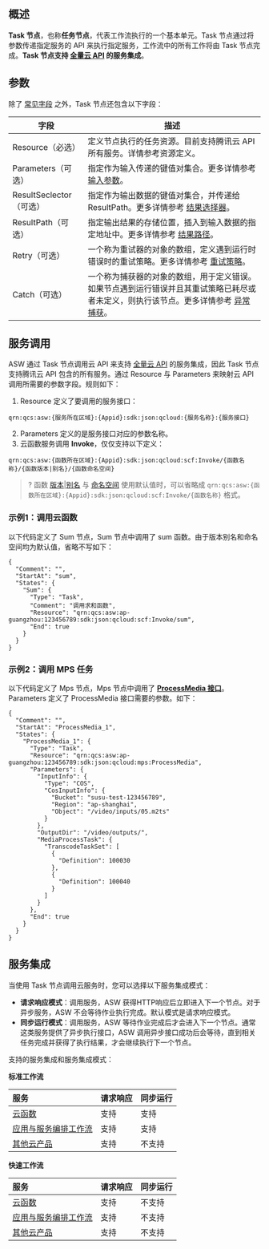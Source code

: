 
## 概述

**Task 节点**，也称**任务节点**，代表工作流执行的一个基本单元。Task 节点通过将参数传递指定服务的 API 来执行指定服务，工作流中的所有工作将由 Task 节点完成。**Task 节点支持 [全量云 API](https://cloud.tencent.com/api/list) 的服务集成**。

## 参数

除了 [常见字段](https://cloud.tencent.com/document/product/1272/51544#step3) 之外，Task 节点还包含以下字段：

| 字段                    | 描述                                                         |
| ----------------------- | ------------------------------------------------------------ |
| Resource（必选）        | 定义节点执行的任务资源。目前支持腾讯云 API 所有服务。详情参考资源定义。 |
| Parameters（可选）      | 指定作为输入传递的键值对集合。更多详情参考 [输入参数](https://cloud.tencent.com/document/product/1272/55657#Parameters)。    |
| ResultSeclector（可选） | 指定作为输出数据的键值对集合，并传递给 ResultPath。更多详情参考 [结果选择器](https://cloud.tencent.com/document/product/1272/55657#ResultSelector)。 |
| ResultPath（可选）      | 指定输出结果的存储位置，插入到输入数据的指定地址中。更多详情参考 [结果路径](https://cloud.tencent.com/document/product/1272/55657#ResultPath)。 |
| Retry（可选）           | 一个称为重试器的对象的数组，定义遇到运行时错误时的重试策略。更多详情参考 [重试策略](https://cloud.tencent.com/document/product/1272/55663#Retry)。 |
| Catch（可选）           | 一个称为捕获器的对象的数组，用于定义错误。如果节点遇到运行错误并且其重试策略已耗尽或者未定义，则执行该节点。更多详情参考 [异常捕获](https://cloud.tencent.com/document/product/1272/55663#Catch)。 |

## 服务调用

ASW 通过 Task 节点调用云 API 来支持 [全量云 API](https://cloud.tencent.com/api/list) 的服务集成，因此 Task 节点支持腾讯云 API 包含的所有服务。通过 Resource 与 Parameters 来映射云 API 调用所需要的参数字段。规则如下：

1. Resource 定义了要调用的服务接口：
```
qrn:qcs:asw:{服务所在区域}:{Appid}:sdk:json:qcloud:{服务名称}:{服务接口}
```
2. Parameters 定义的是服务接口对应的参数名称。
3. 云函数服务调用 **Invoke**，仅仅支持以下定义：
```
qrn:qcs:asw:{函数所在区域}:{Appid}:sdk:json:qcloud:scf:Invoke/{函数名称}/{函数版本|别名}/{函数命名空间}
```

> ? 函数 [版本](https://cloud.tencent.com/document/product/583/43760)|[别名](https://cloud.tencent.com/document/product/583/36149) 与 [命名空间](https://cloud.tencent.com/document/product/583/35913) 使用默认值时，可以省略成 `qrn:qcs:asw:{函数所在区域}:{Appid}:sdk:json:qcloud:scf:Invoke/{函数名称}` 格式。

### 示例1：调用云函数

以下代码定义了 Sum 节点，Sum 节点中调用了 sum 函数。由于版本别名和命名空间均为默认值，省略不写如下：

```
{
  "Comment": "",
  "StartAt": "sum",
  "States": {
    "Sum": {
      "Type": "Task",
      "Comment": "调用求和函数",
      "Resource": "qrn:qcs:asw:ap-guangzhou:123456789:sdk:json:qcloud:scf:Invoke/sum",
      "End": true
    }
  }
}
```

### 示例2：调用 MPS 任务

以下代码定义了 Mps 节点，Mps 节点中调用了 [**ProcessMedia 接口**](https://cloud.tencent.com/document/product/862/37578)。Parameters 定义了 ProcessMedia 接口需要的参数。如下：

```
{
  "Comment": "",
  "StartAt": "ProcessMedia_1",
  "States": {
    "ProcessMedia_1": {
      "Type": "Task",
      "Resource": "qrn:qcs:asw:ap-guangzhou:123456789:sdk:json:qcloud:mps:ProcessMedia",
      "Parameters": {
        "InputInfo": {
          "Type": "COS",
          "CosInputInfo": {
            "Bucket": "susu-test-123456789",
            "Region": "ap-shanghai",
            "Object": "/video/inputs/05.m2ts"
          }
        },
        "OutputDir": "/video/outputs/",
        "MediaProcessTask": {
          "TranscodeTaskSet": [
            {
              "Definition": 100030
            },
            {
              "Definition": 100040
            }
          ]
        }
      },
      "End": true
    }
  }
}
```

## 服务集成

当使用 Task 节点调用云服务时，您可以选择以下服务集成模式：

- **请求响应模式**：调用服务，ASW 获得HTTP响应后立即进入下一个节点。对于异步服务，ASW 不会等待作业执行完成。默认模式是请求响应模式。
- **同步运行模式**：调用服务，ASW 等待作业完成后才会进入下一个节点。通常这类服务提供了异步执行接口，ASW 调用异步接口成功后会等待，直到相关任务完成并获得了执行结果，才会继续执行下一个节点。

支持的服务集成和服务集成模式：

**标准工作流**

| 服务                                                         | 请求响应 | 同步运行 |
| :----------------------------------------------------------- | :------- | :------- |
| [云函数](https://cloud.tencent.com/product/scf)              | 支持     | 支持     |
| [应用与服务编排工作流](https://cloud.tencent.com/product/asw) | 支持     | 支持     |
| [其他云产品](https://cloud.tencent.com/api/list)             | 支持     | 不支持   |

**快速工作流**

| 服务                                                         | 请求响应 | 同步运行 |
| :----------------------------------------------------------- | :------- | :------- |
| [云函数](https://cloud.tencent.com/product/scf)              | 支持     | 不支持   |
| [应用与服务编排工作流](https://cloud.tencent.com/product/asw) | 支持     | 不支持   |
| [其他云产品](https://cloud.tencent.com/api/list)             | 支持     |  不支持         |


